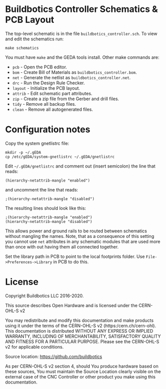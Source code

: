 # Buildbotics Controller Schematics & PCB Layout
The top-level schematic is in the file ``buildbotics_controller.sch``.  To view
and edit the schematics run:

    make schematics

You must have ``make`` and the GEDA tools install.  Other make commands are:

  * ``pcb``    - Open the PCB editor.
  * ``bom``    - Create Bill of Materials as ``buildbotics_controller.bom``.
  * ``net``    - Generate the netlist as ``buildbotics_controller.net``.
  * ``drc``    - Run the Design Rule Checker.
  * ``layout`` - Initialize the PCB layout.
  * ``attrib`` - Edit schematic part attributes.
  * ``zip``    - Create a zip file from the Gerber and drill files.
  * ``tidy``   - Remove all backup files.
  * ``clean``  - Remove all autogenerated files.

# Configuration notes
Copy the system gnetlistrc file:

    mkdir -p ~/.gEDA
    cp /etc/gEDA/system-gnetlistrc ~/.gEDA/gnetlistrc

Edit ``~/.gEDA/gnetlistrc`` and comment out (insert semicolon) the line that
reads:

    (hierarchy-netattrib-mangle "enabled")

and uncomment the line that reads:

    ;(hierarchy-netattrib-mangle "disabled")

The resulting lines should look like this:

    ;(hierarchy-netattrib-mangle "enabled")
    (hierarchy-netattrib-mangle "disabled")

This allows power and ground rails to be routed between schematics without
mangling the names.  Note, that as a consequence of this setting you cannot
use ``net`` attributes in any schematic modules that are used more than once
with out having them all connected together.

Set the library path in PCB to point to the local footprints folder.  Use
``File->Preferences->Library`` in PCB to do this.

# License
Copyright Buildbotics LLC 2016-2020.

This source describes Open Hardware and is licensed under the CERN-OHL-S v2

You may redistribute and modify this documentation and make products
using it under the terms of the CERN-OHL-S v2 (https:/cern.ch/cern-ohl).
This documentation is distributed WITHOUT ANY EXPRESS OR IMPLIED
WARRANTY, INCLUDING OF MERCHANTABILITY, SATISFACTORY QUALITY
AND FITNESS FOR A PARTICULAR PURPOSE. Please see the CERN-OHL-S v2
for applicable conditions.

Source location: https://github.com/buildbotics

As per CERN-OHL-S v2 section 4, should You produce hardware based on
these sources, You must maintain the Source Location clearly visible on
the external case of the CNC Controller or other product you make using
this documentation.
